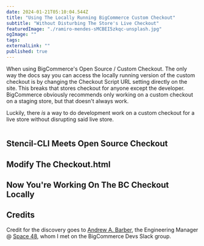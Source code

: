 ```yaml
---
date: 2024-01-21T05:10:04.544Z
title: "Using The Locally Running BigCommerce Custom Checkout" 
subtitle: "Without Disturbing The Store's Live Checkout"
featuredImage: "./ramiro-mendes-sMCBEI5zkqc-unsplash.jpg"
ogImage: ""
tags: 
externalLink: ""
published: true
---
```


When using BigCommerce's Open Source / Custom Checkout. The only way the docs say you can access the locally running version of the custom checkout is by changing the Checkout Script URL setting directly on the site. This breaks that stores checkout for anyone except the developer. BigCommerce obviously recommends only working on a custom checkout on a staging store, but that doesn't always work.

Luckily, there *is* a way to do development work on a custom checkout for a live store without disrupting said live store.

```toc
```


## Stencil-CLI Meets Open Source Checkout

## Modify The Checkout.html

## Now You're Working On The BC Checkout Locally

## Credits

Credit for the discovery goes to [Andrew A. Barber](https://www.linkedin.com/in/andrewabarber), the Engineering Manager @ [Space 48](https://www.space48.com/), whom I met on the BigCommerce Devs Slack group.